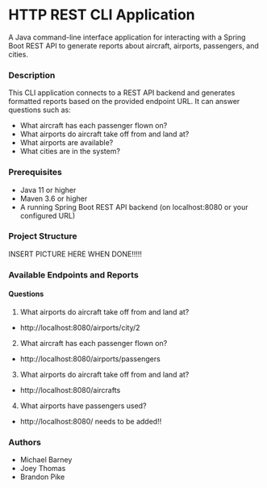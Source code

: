 # HTTP REST CLI Application

A Java command-line interface application for interacting with a Spring Boot REST API to 
generate reports about aircraft, airports, passengers, and cities.

### Description

This CLI application connects to a REST API backend and generates formatted reports based on the provided endpoint URL. It can answer questions such as:

- What aircraft has each passenger flown on?
- What airports do aircraft take off from and land at?
- What airports are available?
- What cities are in the system?

### Prerequisites

- Java 11 or higher
- Maven 3.6 or higher
- A running Spring Boot REST API backend (on localhost:8080 or your configured URL)

### Project Structure

INSERT PICTURE HERE WHEN DONE!!!!!


### Available Endpoints and Reports
#### Questions
1. What airports do aircraft take off from and land at?
- http://localhost:8080/airports/city/2

2. What aircraft has each passenger flown on?
- http://localhost:8080/airports/passengers

3. What airports do aircraft take off from and land at?
- http://localhost:8080/aircrafts

4. What airports have passengers used?
- http://localhost:8080/
needs to be added!! 

### Authors

- Michael Barney
- Joey Thomas
- Brandon Pike